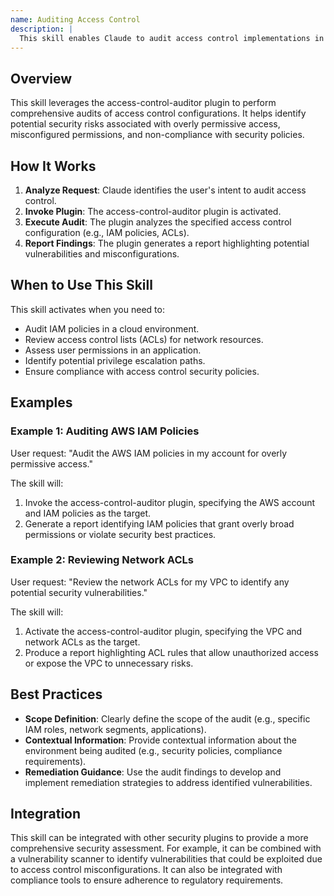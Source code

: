```yaml
---
name: Auditing Access Control
description: |
  This skill enables Claude to audit access control implementations in various systems. It uses the access-control-auditor plugin to identify potential vulnerabilities and misconfigurations related to access control. Use this skill when the user asks to "audit access control", "check permissions", "assess access rights", or requests a "security review" focused on access management. It's particularly useful for analyzing IAM policies, ACLs, and other access control mechanisms in cloud environments, applications, or infrastructure. The skill helps ensure compliance with security best practices and identify potential privilege escalation paths.
---
```


## Overview

This skill leverages the access-control-auditor plugin to perform comprehensive audits of access control configurations. It helps identify potential security risks associated with overly permissive access, misconfigured permissions, and non-compliance with security policies.

## How It Works
 
1. **Analyze Request**: Claude identifies the user's intent to audit access control.
2. **Invoke Plugin**: The access-control-auditor plugin is activated.
3. **Execute Audit**: The plugin analyzes the specified access control configuration (e.g., IAM policies, ACLs).
4. **Report Findings**: The plugin generates a report highlighting potential vulnerabilities and misconfigurations.

## When to Use This Skill

This skill activates when you need to:
- Audit IAM policies in a cloud environment.
- Review access control lists (ACLs) for network resources.
- Assess user permissions in an application.
- Identify potential privilege escalation paths.
- Ensure compliance with access control security policies.

## Examples

### Example 1: Auditing AWS IAM Policies

User request: "Audit the AWS IAM policies in my account for overly permissive access."

The skill will:
1. Invoke the access-control-auditor plugin, specifying the AWS account and IAM policies as the target.
2. Generate a report identifying IAM policies that grant overly broad permissions or violate security best practices.

### Example 2: Reviewing Network ACLs

User request: "Review the network ACLs for my VPC to identify any potential security vulnerabilities."

The skill will:
1. Activate the access-control-auditor plugin, specifying the VPC and network ACLs as the target.
2. Produce a report highlighting ACL rules that allow unauthorized access or expose the VPC to unnecessary risks.

## Best Practices

- **Scope Definition**: Clearly define the scope of the audit (e.g., specific IAM roles, network segments, applications).
- **Contextual Information**: Provide contextual information about the environment being audited (e.g., security policies, compliance requirements).
- **Remediation Guidance**: Use the audit findings to develop and implement remediation strategies to address identified vulnerabilities.

## Integration

This skill can be integrated with other security plugins to provide a more comprehensive security assessment. For example, it can be combined with a vulnerability scanner to identify vulnerabilities that could be exploited due to access control misconfigurations. It can also be integrated with compliance tools to ensure adherence to regulatory requirements.